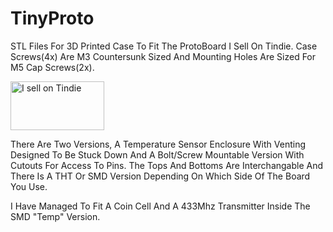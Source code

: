 # TinyProto

STL Files For 3D Printed Case To Fit The ProtoBoard I Sell On Tindie.
Case Screws(4x) Are M3 Countersunk Sized And Mounting Holes Are Sized For M5 Cap Screws(2x).
<p><a href="https://www.tindie.com/products/HiboTronix/?ref=offsite_badges&utm_source=sellers_HiboTronix&utm_medium=badges&utm_campaign=badge_medium"><img src="https://d2ss6ovg47m0r5.cloudfront.net/badges/tindie-mediums.png" alt="I sell on Tindie" width="150" height="78"></a></p>

There Are Two Versions, A Temperature Sensor Enclosure With Venting Designed To Be Stuck Down And A Bolt/Screw Mountable Version With Cutouts For Access To Pins.  The Tops And Bottoms Are Interchangable And There Is A THT Or SMD Version Depending On Which Side Of The Board You Use.

I Have Managed To Fit A Coin Cell And A 433Mhz Transmitter Inside The SMD "Temp" Version.
